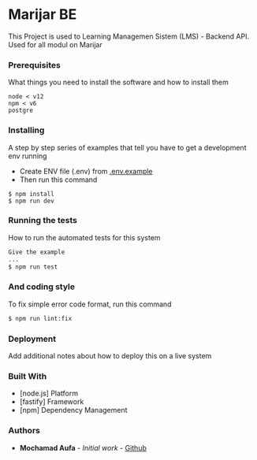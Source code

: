 # Marijar BE

This Project is used to Learning Managemen Sistem (LMS) - Backend API. Used for all modul on Marijar

### Prerequisites

What things you need to install the software and how to install them

```
node < v12
npm < v6
postgre
```

### Installing

A step by step series of examples that tell you have to get a development env running

- Create ENV file (.env) from [.env.example](.env.example) 
- Then run this command
```
$ npm install
$ npm run dev
```

### Running the tests

How to run the automated tests for this system
```sh
Give the example
...
$ npm run test
```

### And coding style

To fix simple error code format, run this command
```sh
$ npm run lint:fix
```

### Deployment

Add additional notes about how to deploy this on a live system

### Built With

* [node.js] Platform
* [fastify] Framework
* [npm] Dependency Management

### Authors

* **Mochamad Aufa** - *Initial work* - [Github](https://github.com/mad-af)
